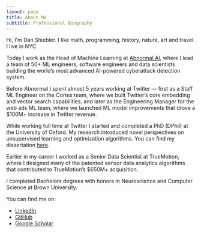 ```yaml
---
layout: page
title: About Me
subtitle: Professional Biography
---
```

<script>
  (function(i,s,o,g,r,a,m){i['GoogleAnalyticsObject']=r;i[r]=i[r]||function(){
  (i[r].q=i[r].q||[]).push(arguments)},i[r].l=1*new Date();a=s.createElement(o),
  m=s.getElementsByTagName(o)[0];a.async=1;a.src=g;m.parentNode.insertBefore(a,m)
  })(window,document,'script','https://www.google-analytics.com/analytics.js','ga');

  ga('create', 'UA-82391879-1', 'auto');
  ga('send', 'pageview');

</script>

Hi, I'm Dan Shiebler. I like math, programming, history, nature, art and travel. I live in NYC.

Today I work as the Head of Machine Learning at [Abnormal AI](https://abnormal.ai), where I lead a team of 50+ ML engineers, software engineers and data scientists building the world’s most advanced AI-powered cyberattack detection system.

Before Abnormal I spent almost 5 years working at Twitter — first as a Staff ML Engineer on the Cortex team, where we built Twitter’s core embedding and vector search capabilities, and later as the Engineering Manager for the web ads ML team, where we launched ML model improvements that drove a $100M+ increase in Twitter revenue.

While working full time at Twitter I started and completed a PhD (DPhil) at the University of Oxford. My research introduced novel perspectives on unsupervised learning and optimization algorithms. You can find my dissertation [here](https://ora.ox.ac.uk/objects/uuid:ec72e338-d95e-4bd6-9412-7ac76b7ddc15).

Earlier in my career I worked as a Senior Data Scientist at TrueMotion, where I designed many of the patented sensor data analytics algorithms that contributed to TrueMotion’s $650M+ acquisition.

I completed Bachelors degrees with honors in Neuroscience and Computer Science at Brown University.

You can find me on:
- [LinkedIn](https://www.linkedin.com/in/dan-shiebler-10219b42/)
- [GitHub](https://github.com/dshieble)
- [Google Scholar](https://scholar.google.com/citations?user=J1nlG6EAAAAJ&hl=en)
